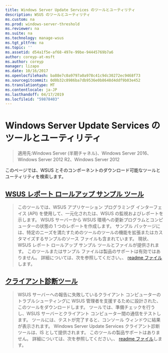 ```yaml
---
title: Windows Server Update Services のツールとユーティリティ
description: WSUS のツールとユーティリティ
ms.custom: na
ms.prod: windows-server-threshold
ms.reviewer: na
ms.suite: na
ms.technology: manage-wsus
ms.tgt_pltfrm: na
ms.topic: ''
ms.assetid: d54a1f5e-af68-497e-99be-94445769b7a6
author: coreyp-at-msft
ms.author: coreyp
manager: lizapo
ms.date: 10/16/2017
ms.openlocfilehash: ba88e7c0a9797a0a978c41c9dc30272ec9468f73
ms.sourcegitcommit: 0d0b32c8986ba7db9536e0b8648d4ddf9b03e452
ms.translationtype: MT
ms.contentlocale: ja-JP
ms.lasthandoff: 04/17/2019
ms.locfileid: "59878403"
---
```

# <a name="windows-server-update-services-tools-and-utilities"></a>Windows Server Update Services のツールとユーティリティ

>適用先:Windows Server (半期チャネル)、Windows Server 2016、Windows Server 2012 R2、Windows Server 2012
                                                                                                                                                                                                                                                                                                                                                                                                                                                                                                                                                                                                                                                                                                                                                                                                                                                                                                                                                                                                                                                                                                                                                                                                                          
 このページでは、WSUS とそのコンポーネントのダウンロード可能なツールとユーティリティを検索します。                                                                                                                                                                                                                                                                                                                                                                                                                                                                                                                                                                                                                                                                                                                                                                                                                                                                                                                                                                                                                                                                                                                                                                                                                                                                                                                                                                                                                                                                                                                                                                                                                                       
                                                                                                                                                                                                                                                                                                                                                                                                                                                                                                                                                                                                                                                                    
 ## <a name="wsus-reporting-rollup-sample-toolhttpsdownloadmicrosoftcomdownload339339ac5ee-ae9a-44a4-b09c-483736294433wsusrollupsampleexe"></a>[WSUS レポート ロールアップ サンプル ツール](https://download.microsoft.com/download/3/3/9/339ac5ee-ae9a-44a4-b09c-483736294433/WSUSRollupSample.EXE)                                                                                                                                                                                                                                                                                                                                                                                                                                                                                                                  
                                                                                                                                                                                                                                                                                                                                                                                                                                                                                                                                                                                                                                                                    
 > このツールでは、WSUS アプリケーション プログラミング インターフェイス (API) を使用して、一元化されたは、WSUS の監視およびレポートを示します。 WSUS サーバーから WSUS 環境への更新プログラムとコンピューターの状態の 1 つのレポートを作成します。 サンプル パッケージには、特定のニーズを満たすためのツールのツールの機能を拡張またはカスタマイズするサンプルのソース ファイルも含まれています。 現状、WSUS レポート ロールアップ サンプル ツールとファイルが提供されます。 このツールまたはサンプル ファイルは製品のサポートは有効ではありません。 詳細については、次を参照してください。、 [readme ファイル](https://download.microsoft.com/download/8/1/a/81a41962-cff5-4396-a567-0d2f87d8f67a/Readme.htm)します。  

## <a name="client-diagnostics-toolhttpsdownloadmicrosoftcomdownload976976d1084-d2fd-45a1-8c27-a467c768d8efwsus20client20diagnostic20toolexe"></a>[クライアント診断ツール](https://download.microsoft.com/download/9/7/6/976d1084-d2fd-45a1-8c27-a467c768d8ef/WSUS%20Client%20Diagnostic%20Tool.EXE)                                                                                                                                                                                                                                                                                                                                                                                                                                                                                                                                                                                                                                                                                                                                                                                                                                                                                                                                                                                                                                                                                                                                                                                                           
                                                                                                                                                                                                                                                                                                                                                                                                                                                                                                                                                                                                                                                                                                                                                                                                                                                                                                                                                                                                                                                                                                                                                                                                                                                                                                                                                                                                                                                                                                                                                                                                                                                                                                                                                                                                                                               
 > WSUS サーバーへの報告に失敗しているクライアント コンピューターのトラブルシューティングに WSUS 管理者を支援するために設計された、このツールをダウンロードします。 ツールでは、準備チェックを行うし、WSUS サーバーとクライアント コンピューター間の通信をテストします。 ツールには、テストが完了すると、コンソール ウィンドウに結果が表示されます。 Windows Server Update Services クライアント診断ツールは、IS として提供されます。 このツールの製品サポートはありません。 詳細については、次を参照してください。、 [readme ファイル](https://download.microsoft.com/download/e/4/b/e4bc4153-be1f-460f-800e-69c6a1857d68/readme.htm)します。          
                                                                                                                                                                                                                                                                                                                                                                                                                                                                                                                                                                                                                                                                    
 
